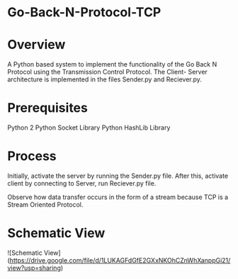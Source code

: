 # Go-Back-N-Protocol-TCP

# Overview

A Python based system to implement the functionality of the Go Back N Protocol using the Transmission Control Protocol.
The Client- Server architecture is implemented in the files Sender.py and Reciever.py.

# Prerequisites

Python 2
Python Socket Library
Python HashLib Library

# Process

Initially, activate the server by running the Sender.py file.
After this, activate client by connecting to Server, run Reciever.py file.

Observe how data transfer occurs in the form of a stream because TCP is a Stream Oriented Protocol.

# Schematic View

![Schematic View]
(https://drive.google.com/file/d/1LUKAGFdGfE2GXxNKOhCZnWhXanppGi21/view?usp=sharing)
